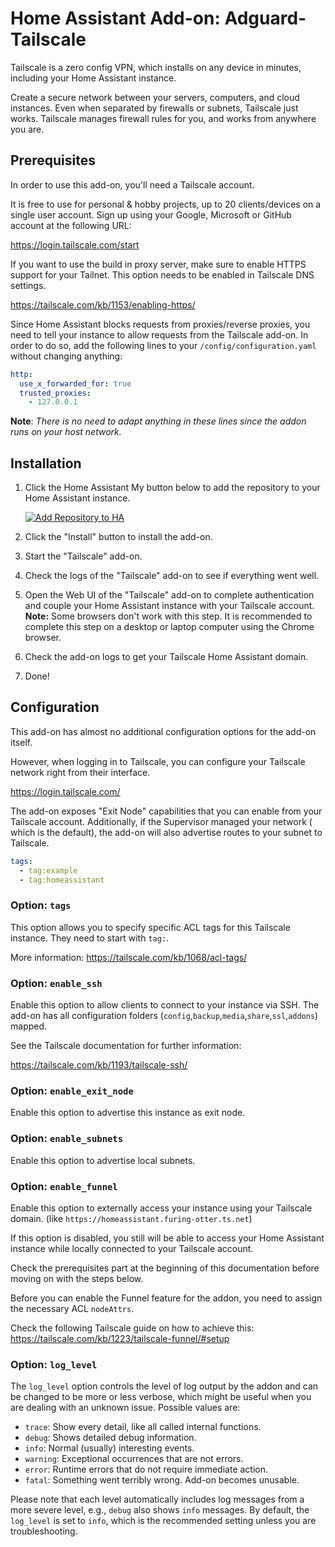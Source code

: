 # Home Assistant Add-on: Adguard-Tailscale

Tailscale is a zero config VPN, which installs on any device in minutes,
including your Home Assistant instance.

Create a secure network between your servers, computers, and cloud instances.
Even when separated by firewalls or subnets, Tailscale just works. Tailscale
manages firewall rules for you, and works from anywhere you are.

## Prerequisites

In order to use this add-on, you'll need a Tailscale account.

It is free to use for personal & hobby projects, up to 20 clients/devices on a
single user account. Sign up using your Google, Microsoft or GitHub account at
the following URL:

<https://login.tailscale.com/start>

If you want to use the build in proxy server,
make sure to enable HTTPS support for your Tailnet.
This option needs to be enabled in Tailscale DNS settings.

<https://tailscale.com/kb/1153/enabling-https/>

Since Home Assistant blocks requests from proxies/reverse proxies, you need to
tell your instance to allow requests from the Tailscale add-on.
In order to do so, add the following lines to your `/config/configuration.yaml`
without changing anything:

```yaml
http:
  use_x_forwarded_for: true
  trusted_proxies:
    - 127.0.0.1
```

**Note**: _There is no need to adapt anything in these lines since the addon
runs on your host network._

## Installation

1. Click the Home Assistant My button below to add the repository to your Home
   Assistant instance.

   [![Add Repository to HA][my-ha-badge]][my-ha-url]

1. Click the "Install" button to install the add-on.
1. Start the "Tailscale" add-on.
1. Check the logs of the "Tailscale" add-on to see if everything went well.
1. Open the Web UI of the "Tailscale" add-on to complete authentication and
   couple your Home Assistant instance with your Tailscale account.
   **Note:** Some browsers don't work with this step. It is recommended to
   complete this step on a desktop or laptop computer using the Chrome browser.
1. Check the add-on logs to get your Tailscale Home Assistant domain.
1. Done!

## Configuration

This add-on has almost no additional configuration options for the
add-on itself.

However, when logging in to Tailscale, you can configure your Tailscale
network right from their interface.

<https://login.tailscale.com/>

The add-on exposes "Exit Node" capabilities that you can enable from your
Tailscale account. Additionally, if the Supervisor managed your network (
which is the default), the add-on will also advertise routes to your
subnet to Tailscale.

```yaml
tags:
  - tag:example
  - tag:homeassistant
```

### Option: `tags`

This option allows you to specify specific ACL tags for this Tailscale
instance. They need to start with `tag:`.

More information: <https://tailscale.com/kb/1068/acl-tags/>

### Option: `enable_ssh`

Enable this option to allow clients to connect to your instance via SSH.
The add-on has all configuration folders
(`config`,`backup`,`media`,`share`,`ssl`,`addons`) mapped.

See the Tailscale documentation for further information:

<https://tailscale.com/kb/1193/tailscale-ssh/>

### Option: `enable_exit_node`

Enable this option to advertise this instance as exit node.

### Option: `enable_subnets`

Enable this option to advertise local subnets.

### Option: `enable_funnel`

Enable this option to externally access your instance using your Tailscale
domain. (like `https://homeassistant.furing-otter.ts.net`)

If this option is disabled, you still will be able to access your Home Assistant
instance while locally connected to your Tailscale account.

Check the prerequisites part at the beginning
of this documentation before moving on with the steps below.

Before you can enable the Funnel feature for the addon,
you need to assign the necessary ACL `nodeAttrs`.

Check the following Tailscale guide on how to achieve this:
<https://tailscale.com/kb/1223/tailscale-funnel/#setup>

### Option: `log_level`

The `log_level` option controls the level of log output by the addon and can
be changed to be more or less verbose, which might be useful when you are
dealing with an unknown issue. Possible values are:

- `trace`: Show every detail, like all called internal functions.
- `debug`: Shows detailed debug information.
- `info`: Normal (usually) interesting events.
- `warning`: Exceptional occurrences that are not errors.
- `error`: Runtime errors that do not require immediate action.
- `fatal`: Something went terribly wrong. Add-on becomes unusable.

Please note that each level automatically includes log messages from a
more severe level, e.g., `debug` also shows `info` messages. By default,
the `log_level` is set to `info`, which is the recommended setting unless
you are troubleshooting.

[my-ha-badge]: https://my.home-assistant.io/badges/supervisor_add_addon_repository.svg
[my-ha-url]: https://my.home-assistant.io/redirect/supervisor_add_addon_repository/?repository_url=https%3A%2F%2Fgithub.com%2Felcajon%2Frepository-stable
